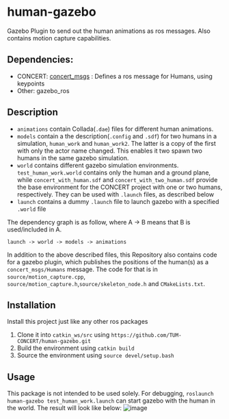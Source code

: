 # human-gazebo
Gazebo Plugin to send out the human animations as ros messages. Also contains motion capture capabilities. 

## Dependencies:
- CONCERT: [concert_msgs](https://github.com/ADVRHumanoids/concert_msgs) : Defines a ros message for Humans, using keypoints 
- Other: gazebo_ros

## Description
- `animations` contain Collada(`.dae`) files for different human animations.
- `models` contain a the description(`.config` and `.sdf`) for two humans in a simulation, `human_work` and `human_work2`. The latter is a copy of the first with only the actor name changed. This enables it two spawn two humans in the same gazebo simulation.
- `world` contains different gazebo simulation environments. `test_human_work.world` contains only the human and a ground plane, while `concert_with_human.sdf` and `concert_with_two_human.sdf` provide the base environment for the CONCERT project with one or two humans, respectively. They can be used with `.launch` files, as described below
- `launch` contains a dummy `.launch` file to launch gazebo with a specified `.world` file

The dependency graph is as follow, where A -> B means that B is used/included in A.

    launch -> world -> models -> animations
    
In addition to the above described files, this Repository also contains code for a gazebo plugin, which publishes the positions of the human(s) as a `concert_msgs/Humans` message. The code for that is in `source/motion_capture.cpp`, `source/motion_capture.h`,`source/skeleton_node.h` and `CMakeLists.txt`. 

## Installation
Install this project just like any other ros packages
1. Clone it into `catkin_ws/src` using `https://github.com/TUM-CONCERT/human-gazebo.git`
2. Build the environment using `catkin build`
3. Source the environment using `source devel/setup.bash`

## Usage
This package is not intended to be used solely.
For debugging, `roslaunch human-gazebo test_human_work.launch` can start gazebo with the human in the world. The result will look like below:
![image](https://github.com/TUM-CONCERT/human-gazebo/assets/120781514/c73014c0-a37a-44a1-97b3-2cf6a38d47ca)
